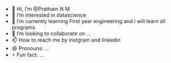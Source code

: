 - 👋 Hi, I’m @Pratham N M
- 👀 I’m interested in datascience
- 🌱 I’m currently learning First year engineering and i will learn all programs
- 💞️ I’m looking to collaborate on ...
- 📫 How to reach me by instgram and linkedin 
- 😄 Pronouns: ...
- ⚡ Fun fact: ...

<!---
Pratham0770-NM/Pratham0770-NM is a ✨ special ✨ repository because its `README.md` (this file) appears on your GitHub profile.
You can click the Preview link to take a look at your changes.
--->
